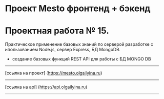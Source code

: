 # Проект Mesto фронтенд + бэкенд

# Проектная работа № 15. 

Практическое применение базовых знаний по серверой разработке с ипользованием Node.js, сервер Express, БД MongoDB.
 - создание базовых функций REST API для работы с БД MONGO DB

************************
[ссылка на проект] (https://mesto.olgailyina.ru)
***********
[ссылка на api] (https://api.olgailyina.ru)

************







